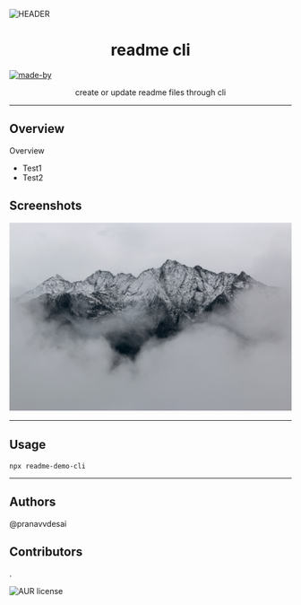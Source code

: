      

![HEADER](https://readme.com/static/brandkit/readme-blue.png)

<h1 align="center"> 
readme cli 
</h1>

<p>
  <a href="" target="_blank">
    <img alt="made-by" src="https://img.shields.io/badge/MADE%20BY-blue?style=for-the-badge" />
  </a>
</p>



<p align="center"> 
create or update readme files through cli
</p>

---

## Overview
Overview
- Test1
- Test2

## Screenshots 


 ![Screenshot](assets/img1.jpg)

---

## Usage
```
npx readme-demo-cli

```

---
## Authors

@pranavvdesai

## Contributors
.


![AUR license](https://img.shields.io/static/v1?label=License&message=MIT&color=blue)

   
